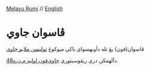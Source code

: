 [Melayu Rumi](README.md) // [English](README_en.md)
# ڤاسوان جاوي
ڤاسوان(فون) يڠ تله دأوبهسواي باڬي مڽوكوڠ [توليسن ملايو جاوي][ويكي]

دألهمكن دري ريڤوسيتوري [جاوي‌فون اوليه م.ن.ه48][جاوي‌فون].

[ويكي]: https://ms.wikipedia.org/wiki/Tulisan_Jawi?wprov=sfla1
[جاوي‌فون]: https://github.com/jawi-mnh48/jawifont/blob/master/README_ms.md
